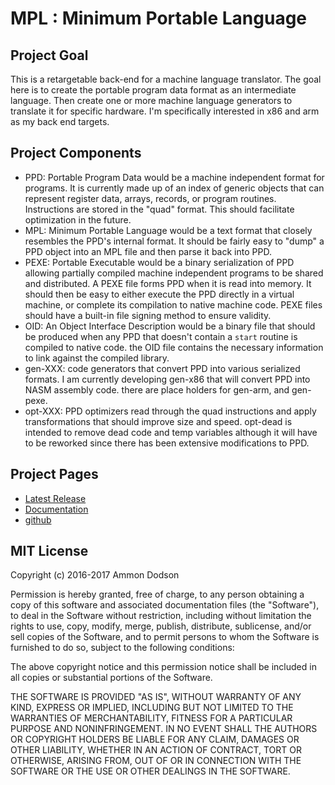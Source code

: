 # MPL : Minimum Portable Language

## Project Goal
This is a retargetable back-end for a machine language translator. The goal here is to create the portable program data format as an intermediate language. Then create one or more machine language generators to translate it for specific hardware. I'm specifically interested in x86 and arm as my back end targets.

## Project Components
*	PPD: Portable Program Data would be a machine independent format for programs. It is currently made up of an index of generic objects that can represent register data, arrays, records, or program routines. Instructions are stored in the "quad" format. This should facilitate optimization in the future.
*	MPL: Minimum Portable Language would be a text format that closely resembles the PPD's internal format. It should be fairly easy to "dump" a PPD object into an MPL file and then parse it back into PPD.
*	PEXE: Portable Executable would be a binary serialization of PPD allowing partially compiled machine independent programs to be shared and distributed. A PEXE file forms PPD when it is read into memory. It should then be easy to either execute the PPD directly in a virtual machine, or complete its compilation to native machine code. PEXE files should have a built-in file signing method to ensure validity.
*	OID: An Object Interface Description would be a binary file that should be produced when any PPD that doesn't contain a `start` routine is compiled to native code. the OID file contains the necessary information to link against the compiled library.
*	gen-XXX: code generators that convert PPD into various serialized formats. I am currently developing gen-x86 that will convert PPD into NASM assembly code. there are place holders for gen-arm, and gen-pexe.
*	opt-XXX: PPD optimizers read through the quad instructions and apply transformations that should improve size and speed. opt-dead is intended to remove dead code and temp variables although it will have to be reworked since there has been extensive modifications to PPD.

## Project Pages
*	[Latest Release](https://github.com/ammon0/MPL/releases/latest)
*	[Documentation](https://ammon0.github.io/MPL/)
*	[github](https://github.com/ammon0/MPL)

## MIT License
Copyright (c) 2016-2017 Ammon Dodson

Permission is hereby granted, free of charge, to any person obtaining a copy
of this software and associated documentation files (the "Software"), to deal
in the Software without restriction, including without limitation the rights
to use, copy, modify, merge, publish, distribute, sublicense, and/or sell
copies of the Software, and to permit persons to whom the Software is
furnished to do so, subject to the following conditions:

The above copyright notice and this permission notice shall be included in all
copies or substantial portions of the Software.

THE SOFTWARE IS PROVIDED "AS IS", WITHOUT WARRANTY OF ANY KIND, EXPRESS OR
IMPLIED, INCLUDING BUT NOT LIMITED TO THE WARRANTIES OF MERCHANTABILITY,
FITNESS FOR A PARTICULAR PURPOSE AND NONINFRINGEMENT. IN NO EVENT SHALL THE
AUTHORS OR COPYRIGHT HOLDERS BE LIABLE FOR ANY CLAIM, DAMAGES OR OTHER
LIABILITY, WHETHER IN AN ACTION OF CONTRACT, TORT OR OTHERWISE, ARISING FROM,
OUT OF OR IN CONNECTION WITH THE SOFTWARE OR THE USE OR OTHER DEALINGS IN THE
SOFTWARE.
